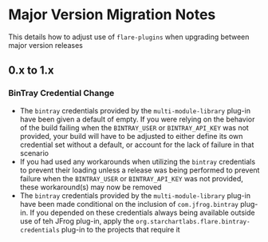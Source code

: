 # Major Version Migration Notes

This details how to adjust use of `flare-plugins` when upgrading between major version releases

## 0.x to 1.x

### BinTray Credential Change

- The `bintray` credentials provided by the `multi-module-library` plug-in have been given a default of empty. If you were relying on the behavior of the build failing when the `BINTRAY_USER` or `BINTRAY_API_KEY` was not provided, your build will have to be adjusted to either define its own credential set without a default, or account for the lack of failure in that scenario
- If you had used any workarounds when utilizing the `bintray` credentials to prevent their loading unless a release was being performed to prevent failure when the `BINTRAY_USER` or `BINTRAY_API_KEY` was not provided, these workaround(s) may now be removed
- The `bintray`	credentials provided by the `multi-module-library` plug-in have been made conditional on the inclusion of `com.jfrog.bintray` plug-in. If you depended on these credentials always being available outside use of teh JFrog plug-in, apply the `org.starchartlabs.flare.bintray-credentials` plug-in to the projects that require it